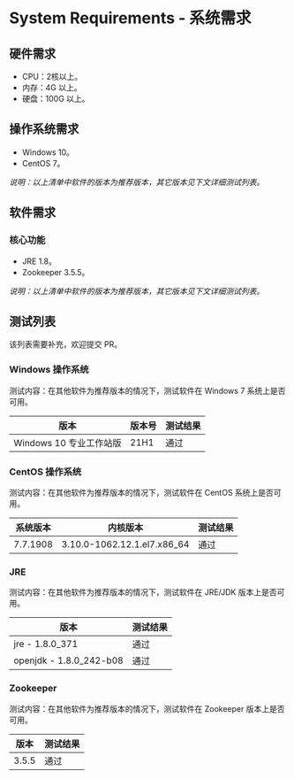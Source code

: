 # System Requirements - 系统需求

## 硬件需求

- CPU：2核以上。
- 内存：4G 以上。
- 硬盘：100G 以上。

## 操作系统需求

- Windows 10。
- CentOS 7。

*说明：以上清单中软件的版本为推荐版本，其它版本见下文详细测试列表。*

## 软件需求

### 核心功能

- JRE 1.8。
- Zookeeper 3.5.5。

*说明：以上清单中软件的版本为推荐版本，其它版本见下文详细测试列表。*

## 测试列表

该列表需要补充，欢迎提交 PR。

### Windows 操作系统

测试内容：在其他软件为推荐版本的情况下，测试软件在 Windows 7 系统上是否可用。

| 版本                | 版本号  | 测试结果 |
|-------------------|------|------|
| Windows 10 专业工作站版 | 21H1 | 通过   |

### CentOS 操作系统

测试内容：在其他软件为推荐版本的情况下，测试软件在 CentOS 系统上是否可用。

| 系统版本     | 内核版本                        | 测试结果 |
|----------|-----------------------------|------|
| 7.7.1908 | 3.10.0-1062.12.1.el7.x86_64 | 通过   |

### JRE

测试内容：在其他软件为推荐版本的情况下，测试软件在 JRE/JDK 版本上是否可用。

| 版本                      | 测试结果 |
|-------------------------|------|
| jre - 1.8.0_371         | 通过   |
| openjdk - 1.8.0_242-b08 | 通过   |

### Zookeeper

测试内容：在其他软件为推荐版本的情况下，测试软件在 Zookeeper 版本上是否可用。

| 版本    | 测试结果 |
|-------|------|
| 3.5.5 | 通过   |
